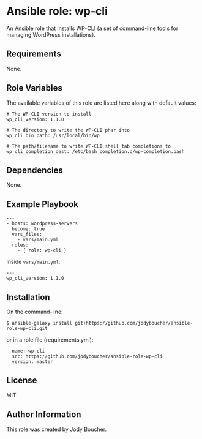 # Ansible role: wp-cli

An [Ansible](https://www.ansible.com/) role that installs WP-CLI (a set of command-line tools for managing WordPress installations).

## Requirements

None.

## Role Variables

The available variables of this role are listed here along with default values:
```
# The WP-CLI version to install
wp_cli_version: 1.1.0

# The directory to write the WP-CLI phar into
wp_cli_bin_path: /usr/local/bin/wp

# The path/filename to write WP-CLI shell tab completions to
wp_cli_completion_dest: /etc/bash_completion.d/wp-completion.bash
```

## Dependencies

None.

## Example Playbook

```
---
- hosts: wordpress-servers
  become: true
  vars_files:
    - vars/main.yml
  roles:
    - { role: wp-cli }
```

Inside `vars/main.yml`:

```
---
wp_cli_version: 1.1.0
```

## Installation

On the command-line:
```
$ ansible-galaxy install git+https://github.com/jodyboucher/ansible-role-wp-cli.git
```

or in a role file (requirements.yml):

```
- name: wp-cli
  src: https://github.com/jodyboucher/ansible-role-wp-cli
  version: master
```

## License

MIT

## Author Information

This role was created by [Jody Boucher](https://jodyboucher.com/).
